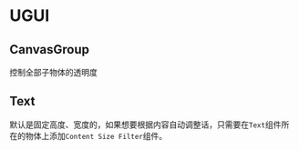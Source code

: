 # UGUI

## CanvasGroup

控制全部子物体的透明度

## Text

默认是固定高度、宽度的，如果想要根据内容自动调整话，只需要在`Text`组件所在的物体上添加`Content Size Filter`组件。